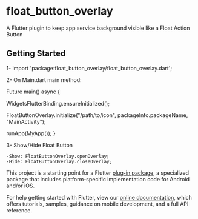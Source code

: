 # float_button_overlay

A Flutter plugin to keep app service background visible like a Float Action Button

## Getting Started

1- import 'package:float_button_overlay/float_button_overlay.dart';

2- On Main.dart main method:

Future<void> main() async {

  WidgetsFlutterBinding.ensureInitialized();  

  FloatButtonOverlay.initialize("/path/to/icon", packageInfo.packageName, "MainActivity");

  runApp(MyApp());
}

3- Show/Hide Float Button

    -Show: FloatButtonOverlay.openOverlay;
    -Hide: FloatButtonOverlay.closeOverlay;

This project is a starting point for a Flutter
[plug-in package](https://flutter.dev/developing-packages/),
a specialized package that includes platform-specific implementation code for
Android and/or iOS.

For help getting started with Flutter, view our
[online documentation](https://flutter.dev/docs), which offers tutorials,
samples, guidance on mobile development, and a full API reference.

